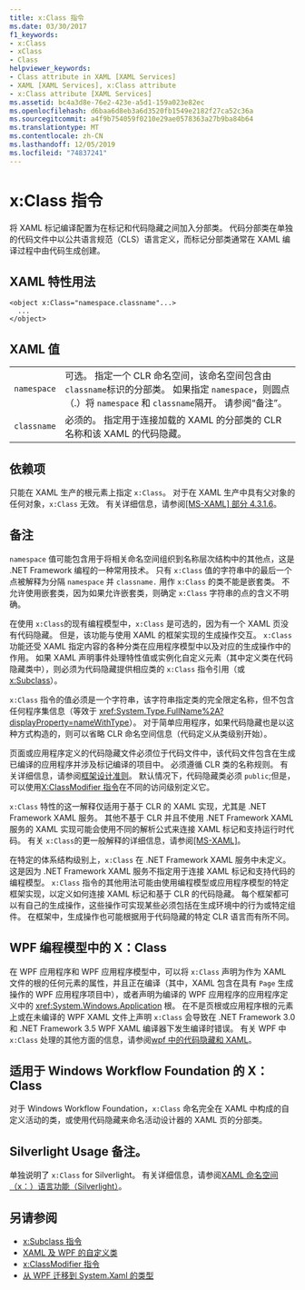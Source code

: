 ```yaml
---
title: x:Class 指令
ms.date: 03/30/2017
f1_keywords:
- x:Class
- xClass
- Class
helpviewer_keywords:
- Class attribute in XAML [XAML Services]
- XAML [XAML Services], x:Class attribute
- x:Class attribute [XAML Services]
ms.assetid: bc4a3d8e-76e2-423e-a5d1-159a023e82ec
ms.openlocfilehash: d6baa6d8eb3a6d3520fb1549e2182f27ca52c36a
ms.sourcegitcommit: a4f9b754059f0210e29ae0578363a27b9ba84b64
ms.translationtype: MT
ms.contentlocale: zh-CN
ms.lasthandoff: 12/05/2019
ms.locfileid: "74837241"
---
```

# <a name="xclass-directive"></a>x:Class 指令
将 XAML 标记编译配置为在标记和代码隐藏之间加入分部类。 代码分部类在单独的代码文件中以公共语言规范（CLS）语言定义，而标记分部类通常在 XAML 编译过程中由代码生成创建。  
  
## <a name="xaml-attribute-usage"></a>XAML 特性用法  
  
```xaml  
<object x:Class="namespace.classname"...>  
  ...  
</object>  
```  
  
## <a name="xaml-values"></a>XAML 值  
  
|||  
|-|-|  
|`namespace`|可选。 指定一个 CLR 命名空间，该命名空间包含由 `classname`标识的分部类。 如果指定 `namespace`，则圆点（.）将 `namespace` 和 `classname`隔开。 请参阅“备注”。|  
|`classname`|必须的。 指定用于连接加载的 XAML 的分部类的 CLR 名称和该 XAML 的代码隐藏。|  
  
## <a name="dependencies"></a>依赖项  
 只能在 XAML 生产的根元素上指定 `x:Class`。 对于在 XAML 生产中具有父对象的任何对象，`x:Class` 无效。 有关详细信息，请参阅[\[MS-XAML\] 部分 4.3.1.6](https://docs.microsoft.com/previous-versions/msp-n-p/ff650760(v=pandp.10))。  
  
## <a name="remarks"></a>备注  
 `namespace` 值可能包含用于将相关命名空间组织到名称层次结构中的其他点，这是 .NET Framework 编程的一种常用技术。 只有 `x:Class` 值的字符串中的最后一个点被解释为分隔 `namespace` 并 `classname.` 用作 `x:Class` 的类不能是嵌套类。 不允许使用嵌套类，因为如果允许嵌套类，则确定 `x:Class` 字符串的点的含义不明确。  
  
 在使用 `x:Class`的现有编程模型中，`x:Class` 是可选的，因为有一个 XAML 页没有代码隐藏。 但是，该功能与使用 XAML 的框架实现的生成操作交互。 `x:Class` 功能还受 XAML 指定内容的各种分类在应用程序模型中以及对应的生成操作中的作用。 如果 XAML 声明事件处理特性值或实例化自定义元素（其中定义类在代码隐藏类中），则必须为代码隐藏提供相应类的 `x:Class` 指令引用（或[x:Subclass](x-subclass-directive.md)）。  
  
 `x:Class` 指令的值必须是一个字符串，该字符串指定类的完全限定名称，但不包含任何程序集信息（等效于 <xref:System.Type.FullName%2A?displayProperty=nameWithType>）。 对于简单应用程序，如果代码隐藏也是以这种方式构造的，则可以省略 CLR 命名空间信息（代码定义从类级别开始）。  
  
 页面或应用程序定义的代码隐藏文件必须位于代码文件中，该代码文件包含在生成已编译的应用程序并涉及标记编译的项目中。 必须遵循 CLR 类的名称规则。 有关详细信息，请参阅[框架设计准则](../../standard/design-guidelines/index.md)。 默认情况下，代码隐藏类必须 `public`;但是，可以使用[X:ClassModifier 指令](x-classmodifier-directive.md)在不同的访问级别定义它。  
  
 `x:Class` 特性的这一解释仅适用于基于 CLR 的 XAML 实现，尤其是 .NET Framework XAML 服务。 其他不基于 CLR 并且不使用 .NET Framework XAML 服务的 XAML 实现可能会使用不同的解析公式来连接 XAML 标记和支持运行时代码。 有关 `x:Class`的更一般解释的详细信息，请参阅[\[MS-XAML\]](https://docs.microsoft.com/previous-versions/msp-n-p/ff650760(v=pandp.10))。  
  
 在特定的体系结构级别上，`x:Class` 在 .NET Framework XAML 服务中未定义。 这是因为 .NET Framework XAML 服务不指定用于连接 XAML 标记和支持代码的编程模型。 `x:Class` 指令的其他用法可能由使用编程模型或应用程序模型的特定框架实现，以定义如何连接 XAML 标记和基于 CLR 的代码隐藏。 每个框架都可以有自己的生成操作，这些操作可实现某些必须包括在生成环境中的行为或特定组件。 在框架中，生成操作也可能根据用于代码隐藏的特定 CLR 语言而有所不同。  
  
## <a name="xclass-in-the-wpf-programming-model"></a>WPF 编程模型中的 X：Class  
 在 WPF 应用程序和 WPF 应用程序模型中，可以将 `x:Class` 声明为作为 XAML 文件的根的任何元素的属性，并且正在编译（其中，XAML 包含在具有 `Page` 生成操作的 WPF 应用程序项目中），或者声明为编译的 WPF 应用程序的应用程序定义中的 <xref:System.Windows.Application> 根。 在不是页根或应用程序根的元素上或在未编译的 WPF XAML 文件上声明 `x:Class` 会导致在 .NET Framework 3.0 和 .NET Framework 3.5 WPF XAML 编译器下发生编译时错误。 有关 WPF 中 `x:Class` 处理的其他方面的信息，请参阅[wpf 中的代码隐藏和 XAML](../wpf/advanced/code-behind-and-xaml-in-wpf.md)。  
  
## <a name="xclass-for-windows-workflow-foundation"></a>适用于 Windows Workflow Foundation 的 X：Class  
 对于 Windows Workflow Foundation，`x:Class` 命名完全在 XAML 中构成的自定义活动的类，或使用代码隐藏来命名活动设计器的 XAML 页的分部类。  
  
## <a name="silverlight-usage-notes"></a>Silverlight Usage 备注。  
 单独说明了 `x:Class` for Silverlight。 有关详细信息，请参阅[XAML 命名空间（x：）语言功能（Silverlight）](https://docs.microsoft.com/previous-versions/windows/silverlight/dotnet-windows-silverlight/cc188995(v=vs.95))。  
  
## <a name="see-also"></a>另请参阅

- [x:Subclass 指令](x-subclass-directive.md)
- [XAML 及 WPF 的自定义类](../wpf/advanced/xaml-and-custom-classes-for-wpf.md)
- [x:ClassModifier 指令](x-classmodifier-directive.md)
- [从 WPF 迁移到 System.Xaml 的类型](types-migrated-from-wpf-to-system-xaml.md)
